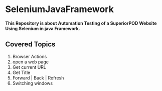 <h1>SeleniumJavaFramework</h1>
<b>This Repository is about Automation Testing of a SuperiorPOD Website Using Selenium in java Framework.</b>

<h2>Covered Topics</h2>
<ol>
  <li>Browser Actions</li>
  <li>open a web page</li>
  <li>Get current URL</li>
  <li>Get Title</li>
  <li>Forward | Back | Refresh</li>
  <li>Switching windows</li>
  
</ol> 
